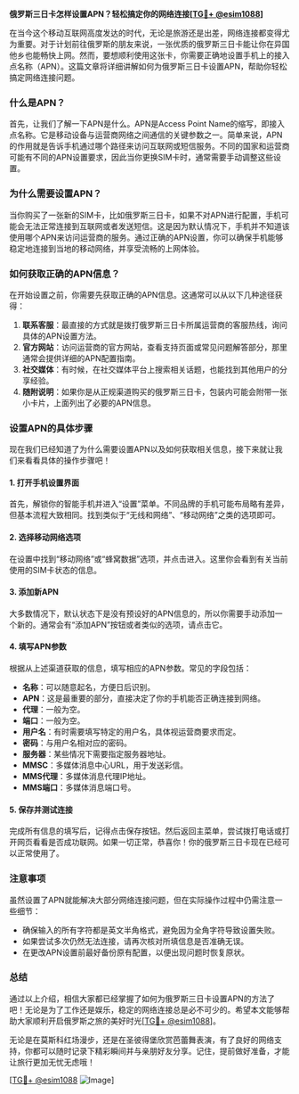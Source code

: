**俄罗斯三日卡怎样设置APN？轻松搞定你的网络连接[[TG💪+ @esim1088](https://t.me/s/esim1088)]**

在当今这个移动互联网高度发达的时代，无论是旅游还是出差，网络连接都变得尤为重要。对于计划前往俄罗斯的朋友来说，一张优质的俄罗斯三日卡能让你在异国他乡也能畅快上网。然而，要想顺利使用这张卡，你需要正确地设置手机上的接入点名称（APN）。这篇文章将详细讲解如何为俄罗斯三日卡设置APN，帮助你轻松搞定网络连接问题。

### 什么是APN？

首先，让我们了解一下APN是什么。APN是Access Point Name的缩写，即接入点名称。它是移动设备与运营商网络之间通信的关键参数之一。简单来说，APN的作用就是告诉手机通过哪个路径来访问互联网或短信服务。不同的国家和运营商可能有不同的APN设置要求，因此当你更换SIM卡时，通常需要手动调整这些设置。

### 为什么需要设置APN？

当你购买了一张新的SIM卡，比如俄罗斯三日卡，如果不对APN进行配置，手机可能会无法正常连接到互联网或者发送短信。这是因为默认情况下，手机并不知道该使用哪个APN来访问运营商的服务。通过正确的APN设置，你可以确保手机能够稳定地连接到当地的移动网络，并享受流畅的上网体验。

### 如何获取正确的APN信息？

在开始设置之前，你需要先获取正确的APN信息。这通常可以从以下几种途径获得：

1. **联系客服**：最直接的方式就是拨打俄罗斯三日卡所属运营商的客服热线，询问具体的APN设置方法。
2. **官方网站**：访问运营商的官方网站，查看支持页面或常见问题解答部分，那里通常会提供详细的APN配置指南。
3. **社交媒体**：有时候，在社交媒体平台上搜索相关话题，也能找到其他用户的分享经验。
4. **随附说明**：如果你是从正规渠道购买的俄罗斯三日卡，包装内可能会附带一张小卡片，上面列出了必要的APN信息。

### 设置APN的具体步骤

现在我们已经知道了为什么需要设置APN以及如何获取相关信息，接下来就让我们来看看具体的操作步骤吧！

#### 1. 打开手机设置界面

首先，解锁你的智能手机并进入“设置”菜单。不同品牌的手机可能布局略有差异，但基本流程大致相同。找到类似于“无线和网络”、“移动网络”之类的选项即可。

#### 2. 选择移动网络选项

在设置中找到“移动网络”或“蜂窝数据”选项，并点击进入。这里你会看到有关当前使用的SIM卡状态的信息。

#### 3. 添加新APN

大多数情况下，默认状态下是没有预设好的APN信息的，所以你需要手动添加一个新的。通常会有“添加APN”按钮或者类似的选项，请点击它。

#### 4. 填写APN参数

根据从上述渠道获取的信息，填写相应的APN参数。常见的字段包括：
- **名称**：可以随意起名，方便日后识别。
- **APN**：这是最重要的部分，直接决定了你的手机能否正确连接到网络。
- **代理**：一般为空。
- **端口**：一般为空。
- **用户名**：有时需要填写特定的用户名，具体视运营商要求而定。
- **密码**：与用户名相对应的密码。
- **服务器**：某些情况下需要指定服务器地址。
- **MMSC**：多媒体消息中心URL，用于发送彩信。
- **MMS代理**：多媒体消息代理IP地址。
- **MMS端口**：多媒体消息端口号。

#### 5. 保存并测试连接

完成所有信息的填写后，记得点击保存按钮。然后返回主菜单，尝试拨打电话或打开网页看看是否成功联网。如果一切正常，恭喜你！你的俄罗斯三日卡现在已经可以正常使用了。

### 注意事项

虽然设置了APN就能解决大部分网络连接问题，但在实际操作过程中仍需注意一些细节：
- 确保输入的所有字符都是英文半角格式，避免因为全角字符导致设置失败。
- 如果尝试多次仍然无法连接，请再次核对所填信息是否准确无误。
- 在更改APN设置前最好备份原有配置，以便出现问题时恢复原状。

### 总结

通过以上介绍，相信大家都已经掌握了如何为俄罗斯三日卡设置APN的方法了吧！无论是为了工作还是娱乐，稳定的网络连接总是必不可少的。希望本文能够帮助大家顺利开启俄罗斯之旅的美好时光[[TG💪+ @esim1088](https://t.me/s/esim1088)]。

无论是在莫斯科红场漫步，还是在圣彼得堡欣赏芭蕾舞表演，有了良好的网络支持，你都可以随时记录下精彩瞬间并与亲朋好友分享。记住，提前做好准备，才能让旅行更加无忧无虑哦！

[[TG💪+ @esim1088](https://t.me/s/esim1088) ![Image](https://i.postimg.cc/4NQfJmqS/Snipaste-2025-05-13-00-14-12.png)]